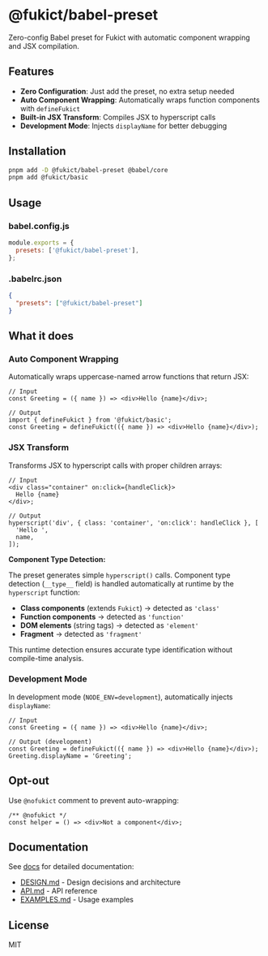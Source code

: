 # @fukict/babel-preset

Zero-config Babel preset for Fukict with automatic component wrapping and JSX compilation.

## Features

- **Zero Configuration**: Just add the preset, no extra setup needed
- **Auto Component Wrapping**: Automatically wraps function components with `defineFukict`
- **Built-in JSX Transform**: Compiles JSX to hyperscript calls
- **Development Mode**: Injects `displayName` for better debugging

## Installation

```bash
pnpm add -D @fukict/babel-preset @babel/core
pnpm add @fukict/basic
```

## Usage

### babel.config.js

```javascript
module.exports = {
  presets: ['@fukict/babel-preset'],
};
```

### .babelrc.json

```json
{
  "presets": ["@fukict/babel-preset"]
}
```

## What it does

### Auto Component Wrapping

Automatically wraps uppercase-named arrow functions that return JSX:

```tsx
// Input
const Greeting = ({ name }) => <div>Hello {name}</div>;

// Output
import { defineFukict } from '@fukict/basic';
const Greeting = defineFukict(({ name }) => <div>Hello {name}</div>);
```

### JSX Transform

Transforms JSX to hyperscript calls with proper children arrays:

```tsx
// Input
<div class="container" on:click={handleClick}>
  Hello {name}
</div>;

// Output
hyperscript('div', { class: 'container', 'on:click': handleClick }, [
  'Hello ',
  name,
]);
```

**Component Type Detection:**

The preset generates simple `hyperscript()` calls. Component type detection (`__type__` field) is handled automatically at runtime by the `hyperscript` function:

- **Class components** (extends `Fukict`) → detected as `'class'`
- **Function components** → detected as `'function'`
- **DOM elements** (string tags) → detected as `'element'`
- **Fragment** → detected as `'fragment'`

This runtime detection ensures accurate type identification without compile-time analysis.

### Development Mode

In development mode (`NODE_ENV=development`), automatically injects `displayName`:

```tsx
// Input
const Greeting = ({ name }) => <div>Hello {name}</div>;

// Output (development)
const Greeting = defineFukict(({ name }) => <div>Hello {name}</div>);
Greeting.displayName = 'Greeting';
```

## Opt-out

Use `@nofukict` comment to prevent auto-wrapping:

```tsx
/** @nofukict */
const helper = () => <div>Not a component</div>;
```

## Documentation

See [docs](./docs) for detailed documentation:

- [DESIGN.md](./docs/DESIGN.md) - Design decisions and architecture
- [API.md](./docs/API.md) - API reference
- [EXAMPLES.md](./docs/EXAMPLES.md) - Usage examples

## License

MIT
